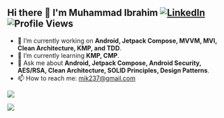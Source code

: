 ## Hi there 👋 I'm Muhammad Ibrahim   [![LinkedIn](https://img.shields.io/badge/LinkedIn-0077B5?style=flat&logo=linkedin&logoColor=white)](https://www.linkedin.com/in/mik237/)     ![Profile Views](https://komarev.com/ghpvc/?username=your-username)

- 🔭 I’m currently working on **Android, Jetpack Compose, MVVM, MVI, Clean Architecture, KMP, and TDD**.
- 🌱 I’m currently learning **KMP, CMP**.
- 💬 Ask me about **Android, Jetpack Compose, Android Security, AES/RSA, Clean Architecture, SOLID Principles, Design Patterns**.
- 📫 How to reach me: mik237@gmail.com


<p >
  <img src="https://github-readme-stats.vercel.app/api?username=mik237&count_private=true&show_icons=true" />
</p>

<p >
  <img src="https://github-readme-streak-stats.herokuapp.com/?user=mik237&" />
</p>

<!--
![GitHub Stats](https://github-readme-stats.vercel.app/api?username=mik237&show_icons=true&theme=radical)
 [![GitHub Streak](https://github-readme-streak-stats.herokuapp.com/?user=mik237)](https://git.io/streak-stats)

 ![Followers](https://img.shields.io/github/followers/mik237?style=social)

![GitHub Activity Graph](https://activity-graph.herokuapp.com/graph?username=mik237&theme=dracula)

<img src="./android_world.webp" alt="Android Development" width="400"/>
-->
